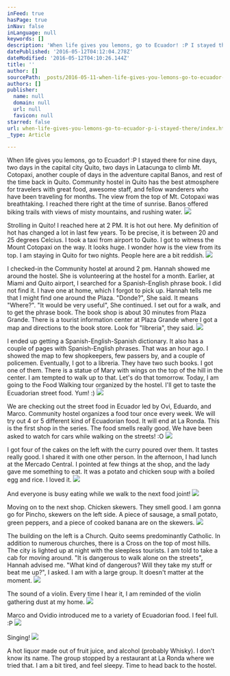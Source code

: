 ```yaml
---
inFeed: true
hasPage: true
inNav: false
inLanguage: null
keywords: []
description: 'When life gives you lemons, go to Ecuador! :P I stayed there for nine days, two days in the capital city Quito, two days in Latacunga to climb Mt. Cotopaxi, another couple of days in the adventure capital Banos, and rest of the time back in Quito. Community hostel in Quito has the best atmosphere for travelers with great food, awesome staff, and fellow wanderers who have been traveling for months. The view from the top of Mt. Cotopaxi was breathtaking. I reached there right at the time of sunrise. Banos offered biking trails with views of misty mountains, and rushing water.'
datePublished: '2016-05-12T04:12:04.278Z'
dateModified: '2016-05-12T04:10:26.144Z'
title: ''
author: []
sourcePath: _posts/2016-05-11-when-life-gives-you-lemons-go-to-ecuador-p-i-stayed-there.md
authors: []
publisher:
  name: null
  domain: null
  url: null
  favicon: null
starred: false
url: when-life-gives-you-lemons-go-to-ecuador-p-i-stayed-there/index.html
_type: Article

---
```

When life gives you lemons, go to Ecuador! :P I stayed there for nine days, two days in the capital city Quito, two days in Latacunga to climb Mt. Cotopaxi, another couple of days in the adventure capital Banos, and rest of the time back in Quito. Community hostel in Quito has the best atmosphere for travelers with great food, awesome staff, and fellow wanderers who have been traveling for months. The view from the top of Mt. Cotopaxi was breathtaking. I reached there right at the time of sunrise. Banos offered biking trails with views of misty mountains, and rushing water.
![](https://the-grid-user-content.s3-us-west-2.amazonaws.com/f1a74552-9220-4fa2-bec9-46d40b533051.jpg)

Strolling in Quito! I reached here at 2 PM. It is hot out here. My definition of hot has changed a lot in last few years. To be precise, it is between 20 and 25 degrees Celcius. I took a taxi from airport to Quito. I got to witness the Mount Cotopaxi on the way. It looks huge. I wonder how is the view from its top. I am staying in Quito for two nights. People here are a bit reddish.
![](https://the-grid-user-content.s3-us-west-2.amazonaws.com/9e39e561-a21b-44b0-9574-a66fc0d1acef.jpg)

I checked-in the Community hostel at around 2 pm. Hannah showed me around the hostel. She is volunteering at the hostel for a month. Earlier, at Miami and Quito airport, I searched for a Spanish-English phrase book. I did not find it. I have one at home, which I forgot to pick up. Hannah tells me that I might find one around the Plaza. "Donde?", She said. It means "Where?". "It would be very useful", She continued. I set out for a walk, and to get the phrase book. The book shop is about 30 minutes from Plaza Grande. There is a tourist information center at Plaza Grande where I got a map and directions to the book store. Look for "libreria", they said.
![](https://the-grid-user-content.s3-us-west-2.amazonaws.com/0d78e2df-0001-4ac1-807a-50bdc7f3871b.jpg)

I ended up getting a Spanish-English-Spanish dictionary. It also has a couple of pages with Spanish-English phrases. That was an hour ago. I showed the map to few shopkeepers, few passers by, and a couple of policemen. Eventually, I got to a libreria. They have two such books. I got one of them. There is a statue of Mary with wings on the top of the hill in the center. I am tempted to walk up to that. Let's do that tomorrow. Today, I am going to the Food Walking tour organized by the hostel. I'll get to taste the Ecuadorian street food. Yum! :)
![](https://the-grid-user-content.s3-us-west-2.amazonaws.com/5702032a-707c-4ed0-b37d-9b71000f0d52.jpg)

We are checking out the street food in Ecuador led by Ovi, Eduardo, and Marco. Community hostel organizes a food tour once every week. We will try out 4 or 5 different kind of Ecuadorian food. It will end at La Ronda. This is the first shop in the series. The food smells really good. We have been asked to watch for cars while walking on the streets! :O
![](https://the-grid-user-content.s3-us-west-2.amazonaws.com/53789137-8c1e-496f-843c-a3aa64e4db7c.jpg)

I got four of the cakes on the left with the curry poured over them. It tastes really good. I shared it with one other person. In the afternoon, I had lunch at the Mercado Central. I pointed at few things at the shop, and the lady gave me something to eat. It was a potato and chicken soup with a boiled egg and rice. I loved it.
![](https://the-grid-user-content.s3-us-west-2.amazonaws.com/e7191703-0ed0-4555-92b0-9566c87af783.jpg)

And everyone is busy eating while we walk to the next food joint!
![](https://the-grid-user-content.s3-us-west-2.amazonaws.com/91ab2016-eb7d-45b4-b26f-4fb80389de38.jpg)

Moving on to the next shop. Chicken skewers. They smell good. I am gonna go for Pincho, skewers on the left side. A piece of sausage, a small potato, green peppers, and a piece of cooked banana are on the skewers.
![](https://the-grid-user-content.s3-us-west-2.amazonaws.com/4c9ed5bb-c1e9-4ffc-b36e-ce11e89625aa.jpg)

The building on the left is a Church. Quito seems predominantly Catholic. In addition to numerous churches, there is a Cross on the top of most hills. The city is lighted up at night with the sleepless tourists. I am told to take a cab for moving around. "It is dangerous to walk alone on the streets", Hannah advised me. "What kind of dangerous? Will they take my stuff or beat me up?", I asked. I am with a large group. It doesn't matter at the moment.
![](https://the-grid-user-content.s3-us-west-2.amazonaws.com/38c5d0b0-a553-4d57-8ca8-7c7659f49063.jpg)

The sound of a violin. Every time I hear it, I am reminded of the violin gathering dust at my home.
![](https://the-grid-user-content.s3-us-west-2.amazonaws.com/293a6f00-d11f-4b8f-98b3-7bf24e827de2.jpg)

Marco and Ovidio introduced me to a variety of Ecuadorian food. I feel full. :P
![](https://the-grid-user-content.s3-us-west-2.amazonaws.com/b99b8d8a-7ddc-4dde-a12e-c961827fe39b.jpg)

Singing!
![](https://the-grid-user-content.s3-us-west-2.amazonaws.com/13e2c262-02b9-42ab-a3a7-7484470fd59e.jpg)

A hot liquor made out of fruit juice, and alcohol (probably Whisky). I don't know its name. The group stopped by a restaurant at La Ronda where we tried that. I am a bit tired, and feel sleepy. Time to head back to the hostel.